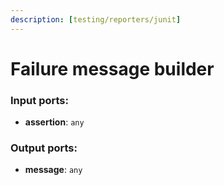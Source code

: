```yaml
---
description: [testing/reporters/junit]
---
```


# Failure message builder

### Input ports:

* __assertion__: `any`

### Output ports:

* __message__: `any`

